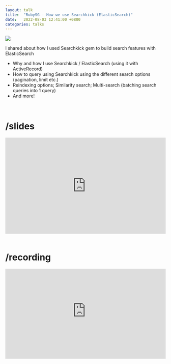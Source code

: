 ```yaml
---
layout: talk
title:  "RubySG - How we use Searchkick (ElasticSearch)"
date:   2022-08-03 12:41:00 +0800
categories: talks
---
```


[cover]:                        /assets/rubysg-how-we-use-searchkick-elasticsearch.jpg

![][cover]

I shared about how I used Searchkick gem to build search features with ElasticSearch
- Why and how I use Searchkick / ElasticSearch (using it with ActiveRecord)
- How to query using Searchkick using the different search options (pagination, limit etc.)
- Reindexing options; Similarity search; Multi-search (batching search queries into 1 query)
- And more!

<br>

# <b>/slides</b>

<div class="google-slides-container">
  <iframe src="https://docs.google.com/presentation/d/e/2PACX-1vR5tkcXL2pVwfMCje7_tbGqzBGzwoDMpWVzsJ05bCQlEvYHvQlAfUV3i45oouN_b23zSfXDgzFFjV10/embed?start=false&loop=false&delayms=3000" frameborder="0" width="960" height="569" allowfullscreen="true" mozallowfullscreen="true" webkitallowfullscreen="true"></iframe>
</div>
<br>

# <b>/recording</b>

<div class="video-container">
  <iframe src="https://www.youtube-nocookie.com/embed/MVu2F1_JCE8?si=ZLf_TA3s3Dvtme9K" title="YouTube video player" frameborder="0" allow="accelerometer; autoplay; clipboard-write; encrypted-media; gyroscope; picture-in-picture" allowfullscreen></iframe>
</div>

<style>
.video-container {
    overflow: hidden;
    position: relative;
    width:100%;
}

.video-container::after {
    padding-top: 56.25%;
    display: block;
    content: '';
}

.video-container iframe {
    position: absolute;
    top: 0;
    left: 0;
    width: 100%;
    height: 100%;
}

.google-slides-container{
    position: relative;
    width: 100%;
    padding-top: 60%;
    overflow: hidden;
}

.google-slides-container iframe{
    position: absolute;
    top: 0;
    left: 0;
    width: 100%;
    height: 100%;
}
</style>
